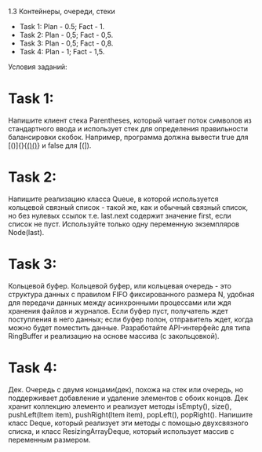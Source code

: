 1.3 Контейнеры, очереди, стеки
 - Task 1: Plan - 0.5; Fact - 1.
 - Task 2: Plan - 0,5; Fact - 0,5.
 - Task 3: Plan - 0,5; Fact - 0,8.
 - Task 4: Plan - 1; Fact - 1,5.


Условия заданий:
# Task 1:
Напишите клиент стека Parentheses, который читает поток символов из стандартного ввода и использует стек для определения правильности балансировки скобок. Например, программа должна вывести true для
[()]{}{[()()]()} и false для [(]).
# Task 2:
Напишите реализацию класса Queue, в которой используется кольцевой связный список - такой же, как и обычный связный список, но без нулевых ссылок т.е. last.next содержит значение first, если список не пуст. Используйте только одну переменную экземпляров Node(last).
# Task 3:
Кольцевой буфер. Кольцевой буфер, или кольцевая очередь - это структура данных с правилом FIFO фиксированного размера N, удобная для передачи данных между асинхронными процессами или ждя хранения файлов и журналов. Если буфер пуст, получатель ждет поступления в него данных; если буфер полон, отправитель ждет, когда можно будет поместить данные. Разработайте API-интерфейс для типа RingBuffer и реализацию на основе массива (с закольцовкой).
# Task 4:
Дек. Очередь с двумя концами(дек), похожа на стек или очередь, но поддерживает добавление и удаление элементов с обоих концов. Дек хранит коллекцию элементо и реализует методы isEmpty(), size(), pushLeft(Item item), pushRight(Item item), popLeft(), popRight().
Напишите класс Deque, который реализует эти методы с помощью двухсвязного списка, и класс ResizingArrayDeque, который использует массив с переменным размером.
